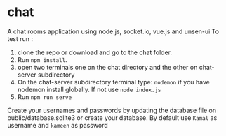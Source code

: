 # chat

A chat rooms application using node.js, socket.io, vue.js and unsen-ui
To test run :

1. clone the repo or download and go to the chat folder.
2. Run `npm install`.
3. open two terminals one on the chat directory and the other on chat-server subdirectory
4. On the chat-server subdirectory terminal type: `nodemon` if you have nodemon install globally. If not use `node index.js`
5. Run `npm run serve`

Create your usernames and passwords by updating the database file on public/database.sqlite3 or create your database.
By default use `Kamal` as username and `kameen` as password
